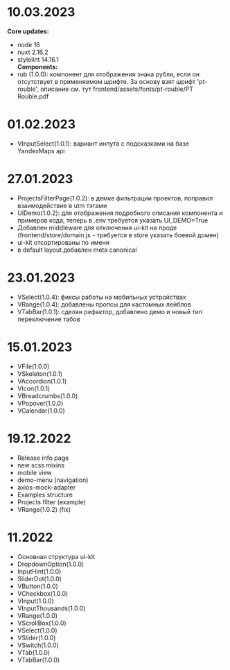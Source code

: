 # 10.03.2023
 **Core updates:**
+ node 16
+ nuxt 2.16.2
+ stylelint 14.16.1<br>
 **Components:**
+ rub (1.0.0): компонент для отображения знака рубля, если он отсутствует в применяемом шрифте. За основу взят шрифт 'pt-rouble', описание см. тут frontend/assets/fonts/pt-rouble/PT Rouble.pdf

# 01.02.2023
+ VInputSelect(1.0.1): вариант инпута с подсказками на базе YandexMaps api

# 27.01.2023
+ ProjectsFilterPage(1.0.2): в демке фильтрации проектов, поправил взаимодействие в utm тэгами
+ UiDemo(1.0.2): для отображения подробного описания компонента и примеров кода, теперь в .env требуется указать UI_DEMO=True
+ Добавлен middleware для отключения ui-kit на проде (frontend/store/domain.js - требуется в store указать боевой домен)
+ ui-kit отсортированы по имени
+ в default layout добавлен meta canonical

# 23.01.2023
+ VSelect(1.0.4): фиксы работы на мобильных устройствах
+ VRange(1.0.4): добавлены пропсы для кастомных лейблов
+ VTabBar(1.0.1): сделан рефактор, добавлено демо и новый тип переключение табов

# 15.01.2023
+ VFile(1.0.0)
+ VSkeleton(1.0.1)
+ VAccordion(1.0.1)
+ VIcon(1.0.1)
+ VBreadcrumbs(1.0.0)
+ VPopover(1.0.0)
+ VCalendar(1.0.0)

# 19.12.2022
+ Release info page
+ new scss mixins
+ mobile view
+ demo-menu (navigation)
+ axios-mock-adapter
+ Examples structure
+ Projects filter (example)
+ VRange(1.0.2) (fix)

# 11.2022
+ Основная структура ui-kit
+ DropdownOption(1.0.0)
+ InputHint(1.0.0)
+ SliderDot(1.0.0)
+ VButton(1.0.0)
+ VCheckbox(1.0.0)
+ VInput(1.0.0)
+ VInputThousands(1.0.0)
+ VRange(1.0.0)
+ VScrollBox(1.0.0)
+ VSelect(1.0.0)
+ VSlider(1.0.0)
+ VSwitch(1.0.0)
+ VTab(1.0.0)
+ VTabBar(1.0.0)
